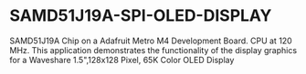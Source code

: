 # SAMD51J19A-SPI-OLED-DISPLAY
SAMD51J19A Chip on a Adafruit Metro M4 Development Board. CPU at 120 MHz. This application demonstrates the functionality of the display graphics for a Waveshare 1.5",128x128 Pixel, 65K Color OLED Display
